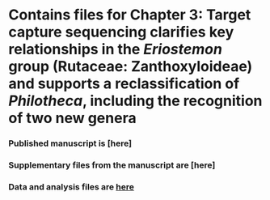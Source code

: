 # Contains files for Chapter 3: Target capture sequencing clarifies key relationships in the *Eriostemon* group (Rutaceae: Zanthoxyloideae) and supports a reclassification of *Philotheca*, including the recognition of two new genera 

### Published manuscript is [here]
### Supplementary files from the manuscript are [here]
### Data and analysis files are [here](https://doi.org/10.26188/25246711.v1)




